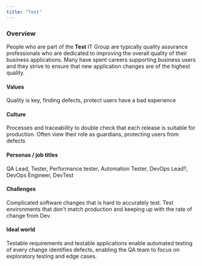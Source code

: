```yaml
---
title: "Test"
---
```


### **Overview**

People who are part of the **Test** IT Group are typically quality assurance professionals who are dedicated to improving the overall quality of their business applications. Many have spent careers supporting business users and they strive to ensure that new application changes are of the highest quality.

#### **Values**

Quality is key, finding defects, protect users have a bad experience

#### **Culture**

Processes and traceability to double check that each release is suitable for production. Often view their role as guardians, protecting users from defects

#### **Personas / job titles**

QA Lead, Tester, Performance tester, Automation Tester, DevOps Lead?, DevOps Engineer, DevTest

#### **Challenges**

Complicated software changes that is hard to accurately test. Test environments that don't match production and keeping up with the rate of change from Dev.

#### **Ideal world**

Testable requirements and testable applications enable automated testing of every change identifies defects, enabling the QA team to focus on exploratory testing and edge cases.
